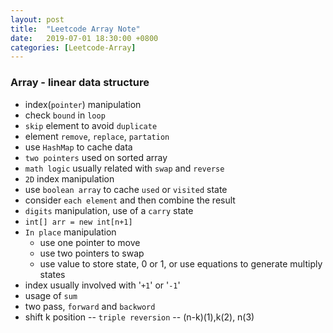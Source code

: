 ```yaml
---
layout: post
title:  "Leetcode Array Note"
date:   2019-07-01 18:30:00 +0800
categories: [Leetcode-Array]
---
```

### Array - linear data structure
- index(`pointer`) manipulation
- check `bound` in `loop`
- `skip` element to avoid `duplicate`
- element `remove`, `replace`, `partation`
- use `HashMap` to cache data
- `two pointers` used on sorted array
- `math logic` usually related with `swap` and `reverse`
- `2D` index manipulation
- use `boolean array` to cache `used` or `visited` state
- consider `each element` and then combine the result
- `digits` manipulation, use of a `carry` state
- `int[] arr = new int[n+1]`
- `In place` manipulation
    - use one pointer to move
    - use two pointers to swap
    - use value to store state, 0 or 1, or use equations to generate multiply states
- index usually involved with '`+1`' or '`-1`'
- usage of `sum`
- two pass, `forward` and `backword`
- shift k position -- `triple reversion` -- (n-k)(1),k(2), n(3)



